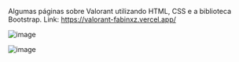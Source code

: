 Algumas páginas sobre Valorant utilizando HTML, CSS e a biblioteca Bootstrap. Link: https://valorant-fabinxz.vercel.app/

![image](https://user-images.githubusercontent.com/99039864/195963648-7133082b-3a0b-449c-b1df-5088e86a898a.png)

![image](https://user-images.githubusercontent.com/99039864/195963719-a5c82ed7-21c2-45c4-aa61-0adc7ac874ac.png)

